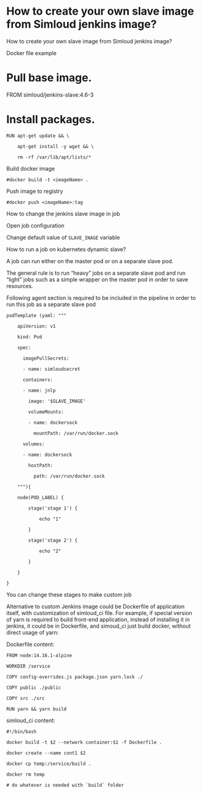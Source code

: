 # How to create your own slave image from Simloud jenkins image?

How to create your own slave image from Simloud jenkins image?

Docker file example

# Pull base image.

FROM simloud/jenkins-slave:4.6-3

# Install packages.

```
RUN apt-get update && \

    apt-get install -y wget && \

    rm -rf /var/lib/apt/lists/*
```

Build docker image

```
#docker build -t <imageName> .
```

Push image to registry

```
#docker push <imageName>:tag
```

How to change the jenkins slave image in job

Open job configuration

Change default value of `SLAVE_INAGE` variable

How to run a job on kubernetes dynamic slave?

A job can run either on the master pod or on a separate slave pod.

The general rule is to run “heavy” jobs on a separate slave pod and run “light” jobs such as a simple wrapper on the master pod in order to save resources.

Following agent section is required to be included in the pipeline in order to run this job as a separate slave pod

```
podTemplate (yaml: """

    apiVersion: v1

    kind: Pod

    spec:

      imagePullSecrets:

      - name: simloudsecret

      containers:

      - name: jnlp

        image: '$SLAVE_IMAGE'

        volumeMounts:

        - name: dockersock

          mountPath: /var/run/docker.sock

      volumes:

      - name: dockersock

        hostPath:

          path: /var/run/docker.sock

    """){

    node(POD_LABEL) {

        stage('stage 1') {

            echo "1"

        }

        stage('stage 2') {

            echo "2"

        }

    }

}
```

You can change these stages to make custom job

Alternative to custom Jenkins image could be Dockerfile of application itself, with customization of simloud_ci file. For example, if special version of yarn is required to build front-end application, instead of installing it in jenkins, it could be in Dockerfile, and simoud_ci just build docker, without direct usage of yarn:

Dockerfile content:

```
FROM node:14.16.1-alpine

WORKDIR /service

COPY config-overrides.js package.json yarn.lock ./

COPY public ./public

COPY src ./src

RUN yarn && yarn build
```

simloud_ci content:

```
#!/bin/bash

docker build -t $2 --network container:$1 -f Dockerfile .

docker create --name cont1 $2

docker cp temp:/service/build .

docker rm temp

# do whatever is needed with `build` folder
```
